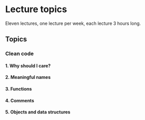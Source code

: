 # Lecture topics
Eleven lectures, one lecture per week, each lecture 3 hours long.
## Topics
### Clean code
#### 1. Why should I care?
#### 2. Meaningful names
#### 3. Functions
#### 4. Comments
#### 5. Objects and data structures

